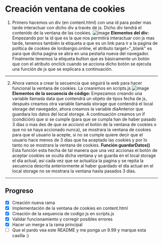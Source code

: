 
# Creación ventana de cookies

 1. Primero hacemos un div (en content.html) con una id para poder mas tarde interactuar con dicho div a través de js. Dicho div tendrá el contenido de la ventana de las cookies.   ![image](https://user-images.githubusercontent.com/73952835/162231331-77682710-081e-4c91-b29f-88a2f734a2d1.png)
  **Elementos del div:**
  Empezando por la id que es la que nos permitirá interactuar con js mas tarde, tenemos también la etiqueta a que es un link para ir a la pagina de política de cookies de lordsergio.online, el atributo target="_blank" es para que dicha pagina se abra en una pestaña nueva del navegador.
  Finalmente tenemos la etiqueta button que es básicamente un botón que con el atributo onclick cuando se acciona dicho botón se ejecuta una función de js que se explicara a continuación.
****
 2. Ahora vamos a crear la secuencia que seguirá la web para hacer funcional la ventana de cookies. La crearemos en scripts.js
![image](https://user-images.githubusercontent.com/73952835/162233951-c6b5ef4f-6525-4629-bc3f-58011af955e0.png)
**Elementos de la secuencia de código:**
Empezamos creando una variable llamada data que contendrá un objeto de tipos fecha de js, después creamos otra variable llamada storage que contendrá el local storage del navegador, ahora creamos la variable diaAnterior que guardara los datos del local storage.
A continuación creamos un if (condición) que si se cumple (para que se cumpla han de haber pasado 3 días o mas des de que se accionó el botón de la ventana de cookies o que no se haya accionado nunca), se mostrara la ventana de cookies para que el usuario la acepte, si no se cumple quiere decir que el usuario hace menos de 3 días que ha aceptado las cookies y por lo tanto no se mostrara la ventana de cookies.
**Función guardarDatos()**
Esta función esta hecha de tal manera que una vez accionas el botón de aceptar cookies se oculta dicha ventana y se guarda en el local storage el día actual, así cada vez que se actualiza la pagina y se repita la secuencia descrita anteriormente al haber guardado el día actual en el local storage no se mostrara la ventana hasta pasados 3 días.
***
## Progreso
 - [x] Creación nueva rama
 - [x] Implementación de la ventana de cookies en content.html
 - [x] Creación de la sequencia de codigo js en scripts.js
 - [x] Validar funcionamiento y corregir posibles errores
 - [x] Hacer un merge a la rama principal
 - [ ] Que el pardo vea este README y me ponga un 9.99 y marque esta casilla :)
